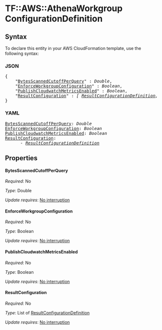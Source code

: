 # TF::AWS::AthenaWorkgroup ConfigurationDefinition

## Syntax

To declare this entity in your AWS CloudFormation template, use the following syntax:

### JSON

<pre>
{
    "<a href="#bytesscannedcutoffperquery" title="BytesScannedCutoffPerQuery">BytesScannedCutoffPerQuery</a>" : <i>Double</i>,
    "<a href="#enforceworkgroupconfiguration" title="EnforceWorkgroupConfiguration">EnforceWorkgroupConfiguration</a>" : <i>Boolean</i>,
    "<a href="#publishcloudwatchmetricsenabled" title="PublishCloudwatchMetricsEnabled">PublishCloudwatchMetricsEnabled</a>" : <i>Boolean</i>,
    "<a href="#resultconfiguration" title="ResultConfiguration">ResultConfiguration</a>" : <i>[ <a href="resultconfigurationdefinition.md">ResultConfigurationDefinition</a>, ... ]</i>
}
</pre>

### YAML

<pre>
<a href="#bytesscannedcutoffperquery" title="BytesScannedCutoffPerQuery">BytesScannedCutoffPerQuery</a>: <i>Double</i>
<a href="#enforceworkgroupconfiguration" title="EnforceWorkgroupConfiguration">EnforceWorkgroupConfiguration</a>: <i>Boolean</i>
<a href="#publishcloudwatchmetricsenabled" title="PublishCloudwatchMetricsEnabled">PublishCloudwatchMetricsEnabled</a>: <i>Boolean</i>
<a href="#resultconfiguration" title="ResultConfiguration">ResultConfiguration</a>: <i>
      - <a href="resultconfigurationdefinition.md">ResultConfigurationDefinition</a></i>
</pre>

## Properties

#### BytesScannedCutoffPerQuery

_Required_: No

_Type_: Double

_Update requires_: [No interruption](https://docs.aws.amazon.com/AWSCloudFormation/latest/UserGuide/using-cfn-updating-stacks-update-behaviors.html#update-no-interrupt)

#### EnforceWorkgroupConfiguration

_Required_: No

_Type_: Boolean

_Update requires_: [No interruption](https://docs.aws.amazon.com/AWSCloudFormation/latest/UserGuide/using-cfn-updating-stacks-update-behaviors.html#update-no-interrupt)

#### PublishCloudwatchMetricsEnabled

_Required_: No

_Type_: Boolean

_Update requires_: [No interruption](https://docs.aws.amazon.com/AWSCloudFormation/latest/UserGuide/using-cfn-updating-stacks-update-behaviors.html#update-no-interrupt)

#### ResultConfiguration

_Required_: No

_Type_: List of <a href="resultconfigurationdefinition.md">ResultConfigurationDefinition</a>

_Update requires_: [No interruption](https://docs.aws.amazon.com/AWSCloudFormation/latest/UserGuide/using-cfn-updating-stacks-update-behaviors.html#update-no-interrupt)

